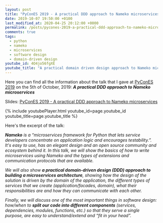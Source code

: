 ```yaml
---
layout: post
title: "PyConES 2019 - A practical DDD approach to Nameko microservices"
date: 2019-10-07 19:50:00 +0100
last_modified_at: 2020-04-25 20:12:00 +0000
permalink: /posts/pycones-2019-a-practical-ddd-approach-to-nameko-microservices/
comments: true
tags:
  - python
  - nameko
  - microservices
  - software design
  - domain-driven design
youtube_id: 4O4jo56fgXE
youtube_title: "A practical domain driven design approach to Nameko microservices - Julio Trigo"
---
```


Here you can find all the information about the talk that I gave at [PyConES 2019](https://2019.es.pycon.org) on the 5th of October, 2019: ***A practical DDD approach to Nameko microservices***

Slides: [PyConES 2019 - A practical DDD approach to Nameko microservices](https://slides.com/juliotrigo/pycones2019-a-practical-ddd-approach-to-nameko-microservices)

<!--more-->

{% include youtubePlayer.html youtube_id=page.youtube_id youtube_title=page.youtube_title %}

Here's the excerpt of the talk:

***Nameko** is a “microservices framework for Python that lets service developers concentrate on application logic and encourages testability.”. It's easy to use, has an elegant design and an open source community and ecosystem behind it. In this talk, we will show the basics of how to write microservices using Nameko and the types of extensions and communication protocols that are available.*

*We will also show **a practical domain-driven design (DDD) approach to building a microservices architecture**, showing how the design of the solution is driven by the domain of the application, the different types of services that we create (application/facades, domain), what their responsibilities are and how they can communicate with each other.*

*Finally, we will discuss one of the most important things in software design: how/when to **split our code into different components** (services, dependencies, modules, functions, etc.) so that they serve a single purpose, are easy to understand/extend and “fit in your head”.*
